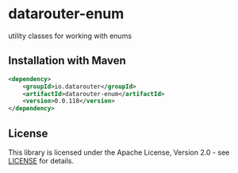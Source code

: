 # datarouter-enum

utility classes for working with enums

## Installation with Maven

```xml
<dependency>
	<groupId>io.datarouter</groupId>
	<artifactId>datarouter-enum</artifactId>
	<version>0.0.118</version>
</dependency>
```

## License

This library is licensed under the Apache License, Version 2.0 - see [LICENSE](../LICENSE) for details.

